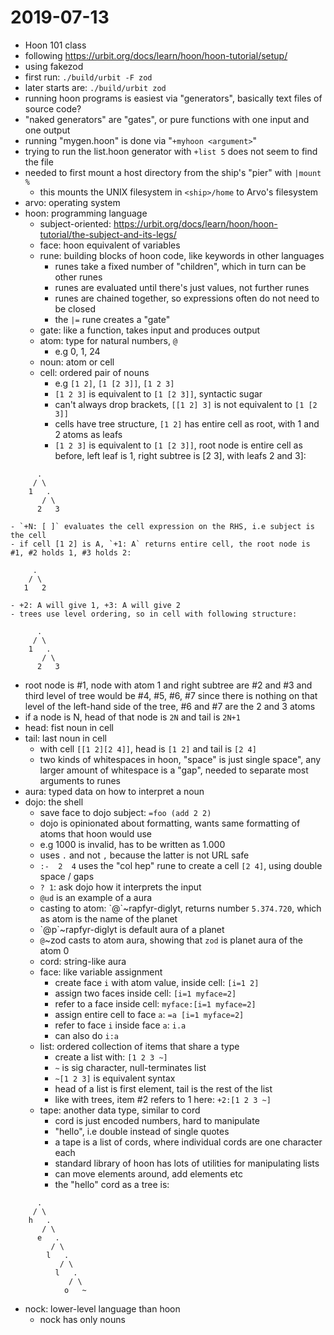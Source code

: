 # 2019-07-13

- Hoon 101 class
- following https://urbit.org/docs/learn/hoon/hoon-tutorial/setup/
- using fakezod 
- first run: `./build/urbit -F zod`
- later starts are: `./build/urbit zod`
- running hoon programs is easiest via "generators", basically text files of source code?
- "naked generators" are "gates", or pure functions with one input and one output
- running "mygen.hoon" is done via "`+myhoon <argument>`"
- trying to run the list.hoon generator with `+list 5` does not seem to find the file
- needed to first mount a host directory from the ship's "pier" with `|mount %`
  - this mounts the UNIX filesystem in `<ship>/home` to Arvo's filesystem
- arvo: operating system
- hoon: programming language
  - subject-oriented: https://urbit.org/docs/learn/hoon/hoon-tutorial/the-subject-and-its-legs/
  - face: hoon equivalent of variables
  - rune: building blocks of hoon code, like keywords in other languages
    - runes take a fixed number of "children", which in turn can be other runes
    - runes are evaluated until there's just values, not further runes
    - runes are chained together, so expressions often do not need to be closed
    - the `|=` rune creates a "gate"
  - gate: like a function, takes input and produces output
  - atom: type for natural numbers, `@`
    - e.g 0, 1, 24
  - noun: atom or cell
  - cell: ordered pair of nouns
    - e.g `[1 2]`, `[1 [2 3]]`, `[1 2 3]`
    - `[1 2 3]` is equivalent to `[1 [2 3]]`, syntactic sugar
    - can't always drop brackets, `[[1 2] 3]` is not equivalent to `[1 [2 3]]`
    - cells have tree structure, `[1 2]` has entire cell as root, with 1 and 2 atoms as leafs
    - `[1 2 3]` is equivalent to `[1 [2 3]]`, root node is entire cell as before, left leaf is 1,
      right subtree is [2 3], with leafs 2 and 3]:
```
      .
     / \
    1   .
       / \
      2   3
```
    - `+N: [ ]` evaluates the cell expression on the RHS, i.e subject is the cell
    - if cell [1 2] is A, `+1: A` returns entire cell, the root node is #1, #2 holds 1, #3 holds 2:
```
     .
    / \
   1   2
```
    - +2: A will give 1, +3: A will give 2
    - trees use level ordering, so in cell with following structure:
```
      .
     / \
    1   .
       / \
      2   3
```
  - root node is #1, node with atom 1 and right subtree are #2 and #3
     and third level of tree would be #4, #5, #6, #7
     since there is nothing on that level of the left-hand side of the tree,
     #6 and #7 are the 2 and 3 atoms
  - if a node is N, head of that node is `2N` and tail is `2N+1`
  - head: fist noun in cell
  - tail: last noun in cell
    - with cell `[[1 2][2 4]]`, head is `[1 2]` and tail is `[2 4]`
    - two kinds of whitespaces in hoon, "space" is just single space", any larger amount of
      whitespace is a "gap", needed to separate most arguments to runes
  - aura: typed data on how to interpret a noun 
- dojo: the shell 
  - save face to dojo subject: `=foo (add 2 2)`
  - dojo is opinionated about formatting, wants same formatting of atoms that hoon would use
  - e.g 1000 is invalid, has to be written as 1.000
  - uses `.` and not `,` because the latter is not URL safe
  - `:-  2  4` uses the "col hep" rune to create a cell `[2 4]`, using double space / gaps
  - `? 1`: ask dojo how it interprets the input
  - `@ud` is an example of a aura
  - casting to atom: \`@\`~rapfyr-diglyt, returns number `5.374.720`, which as atom
    is the name of the planet
  - \`@p\`~rapfyr-diglyt is default aura of a planet
  - `@`~zod casts to atom aura, showing that `zod` is planet aura of the atom 0
  - cord: string-like aura
  - face: like variable assignment
    - create face `i` with atom value, inside cell: `[i=1 2]`
    - assign two faces inside cell: `[i=1 myface=2]`
    - refer to a face inside cell: `myface:[i=1 myface=2]`
    - assign entire cell to face `a`: `=a [i=1 myface=2]`
    - refer to face `i` inside face `a`: `i.a`
    - can also do `i:a`
  - list: ordered collection of items that share a type
    - create a list with: `[1 2 3 ~]`
    - `~` is sig character, null-terminates list
    - `~[1 2 3]` is equivalent syntax
    - head of a list is first element, tail is the rest of the list
    - like with trees, item #2 refers to 1 here: `+2:[1 2 3 ~]`
  - tape: another data type, similar to cord
    - cord is just encoded numbers, hard to manipulate
    - "hello", i.e double instead of single quotes
    - a tape is a list of cords, where individual cords are one character each
    - standard library of hoon has lots of utilities for manipulating lists
    - can move elements around, add elements etc
    - the "hello" cord as a tree is:
```
      .
     / \
    h   .
       / \
      e   .
         / \
        l   .
           / \
          l   .
             / \
            o   ~
```
- nock: lower-level language than hoon
  - nock has only nouns
